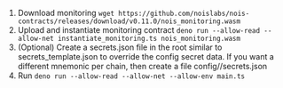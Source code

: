 1. Download monitoring
   `wget https://github.com/noislabs/nois-contracts/releases/download/v0.11.0/nois_monitoring.wasm`
2. Upload and instantiate monitoring contract
   `deno run --allow-read --allow-net instantiate_monitoring.ts nois_monitoring.wasm`
3. (Optional) Create a secrets.json file in the root similar to secrets_template.json to override the config secret data. If you want a different mnemonic per chain, then create a file config/<chain>/secrets.json
4. Run `deno run --allow-read --allow-net --allow-env main.ts`
